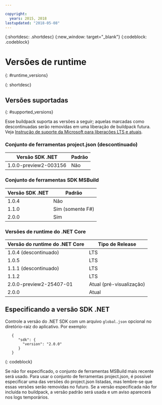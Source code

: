 ```yaml
---

copyright:
  years: 2015, 2018
lastupdated: "2018-05-08"
---
```


{:shortdesc: .shortdesc}
{:new_window: target="_blank"}
{:codeblock: .codeblock}


# Versões de runtime
{: #runtime_versions}


{: shortdesc}

## Versões suportadas
{: #supported_versions}

Esse buildpack suporta as versões a seguir; aquelas marcadas como descontinuadas serão removidas em uma liberação de buildpack futura.  Veja [Instrução de suporte da Microsoft para liberações LTS e atuais](https://www.microsoft.com/net/core/support).

### Conjunto de ferramentas project.json (descontinuado)

| Versão SDK .NET        | Padrão |
|-------------------------|---------|
| 1.0.0-preview2-003156   |   Não    |

### Conjunto de ferramentas SDK MSBuild

| Versão SDK .NET        | Padrão          |
|-------------------------|------------------|
| 1.0.4                   |   Não             |
| 1.1.0                   |   Sim (somente F#)  |
| 2.0.0                   |   Sim            |

### Versões de runtime do .NET Core

| Versão do runtime do .NET Core | Tipo de Release      |
|---------------------------|-------------------|
| 1.0.4 (descontinuado)        | LTS               |
| 1.0.5                     | LTS               |
| 1.1.1 (descontinuado)        | LTS               |
| 1.1.2                     | LTS               |
| 2.0.0-preview2-25407-01   | Atual (pré-visualização) |
| 2.0.0                     | Atual           |

## Especificando a versão SDK .NET

Controle a versão do .NET SDK com um arquivo `global.json` opcional no diretório-raiz do aplicativo. Por exemplo:
```
   {
      "sdk": {
        "version": "2.0.0"
      }
   }
```
{: codeblock}

Se não for especificado, o conjunto de ferramentas MSBuild mais recente será usado. Para usar o conjunto de ferramentas
project.json, é possível especificar uma das versões do project.json listadas, mas lembre-se que essas versões serão
removidas no futuro. Se a versão especificada não for incluída no buildpack, a versão padrão será usada e um aviso aparecerá nos
logs temporários.
